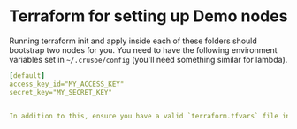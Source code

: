 # Terraform for setting up Demo nodes
Running terraform init and apply inside each of these folders should bootstrap two nodes for you. You need to have the following environment variables set in `~/.crusoe/config` (you'll need something similar for lambda). 

``` yaml
[default]
access_key_id="MY_ACCESS_KEY"
secret_key="MY_SECRET_KEY"


In addition to this, ensure you have a valid `terraform.tfvars` file in the provider of choice. 
